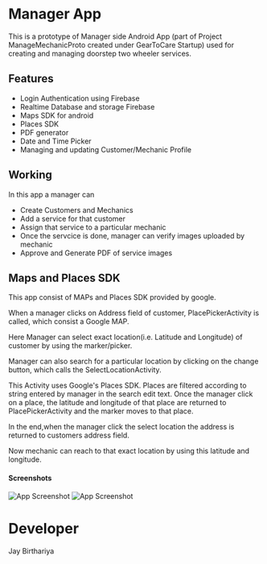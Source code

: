 
# Manager App

This is a prototype of Manager side Android App  (part of Project ManageMechanicProto created under GearToCare Startup)
used for creating and managing doorstep two wheeler services.



## Features

- Login Authentication using Firebase
- Realtime Database and storage Firebase
- Maps SDK for android
- Places SDK
- PDF generator
- Date and Time Picker
- Managing and updating Customer/Mechanic Profile



##  Working

In this app a manager can
* Create Customers and Mechanics 
* Add a service for that customer
* Assign that service to a particular mechanic
* Once the servcice is done, manager can verify images uploaded by mechanic
* Approve and Generate PDF of service images
## Maps and Places SDK
This app consist of MAPs and Places SDK provided by google.

When a manager clicks on Address field of customer, PlacePickerActivity is called, which consist a Google MAP. 

Here Manager can select exact location(i.e. Latitude and Longitude) of customer by using the marker/picker.

Manager can also search for a particular location by clicking on the change button, which calls the SelectLocationActivity.

This Activity uses Google's Places SDK. Places are filtered according to string entered by manager in the search edit text.
Once the manager click on a place, the latitude and longitude of that place are returned to PlacePickerActivity
and the marker moves to that place.

In the end,when the manager click the select location the address is returned to customers address field.

Now mechanic can reach to that exact location by using this latitude and longitude.

#### Screenshots

![App Screenshot](https://drive.google.com/uc?id=1HNQW9XMqNYfjEo1TaSqpyAOmLUfL7AQ5)
![App Screenshot](https://drive.google.com/uc?id=12BcEQI7gR9apERxThUKaarhSY0uyd9DM)



# Developer
Jay Birthariya
 
